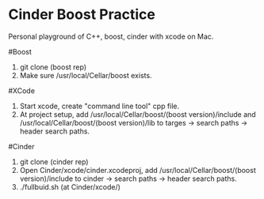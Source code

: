 Cinder Boost Practice
=====================

Personal playground of C++, boost, cinder
with xcode on Mac.

#Boost
1. git clone (boost rep)
2. Make sure /usr/local/Cellar/boost exists.

#XCode
1. Start xcode, create "command line tool" cpp file.
2. At project setup, add /usr/local/Cellar/boost/(boost version)/include and /usr/local/Cellar/boost/(boost version)/lib to targes -> search paths -> header search paths.

#Cinder
1. git clone (cinder rep)
2. Open Cinder/xcode/cinder.xcodeproj, add /usr/local/Cellar/boost/(boost version)/include to cinder -> search paths -> header search paths.
3. ./fullbuid.sh (at Cinder/xcode/)

